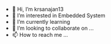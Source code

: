 - 👋 Hi, I’m krsanajan13
- 👀 I’m interested in Embedded System
- 🌱 I’m currently learning 
- 💞️ I’m looking to collaborate on ...
- 📫 How to reach me ...

<!---
krsanajan13/krsanajan13 is a ✨ special ✨ repository because its `README.md` (this file) appears on your GitHub profile.
You can click the Preview link to take a look at your changes.
--->

